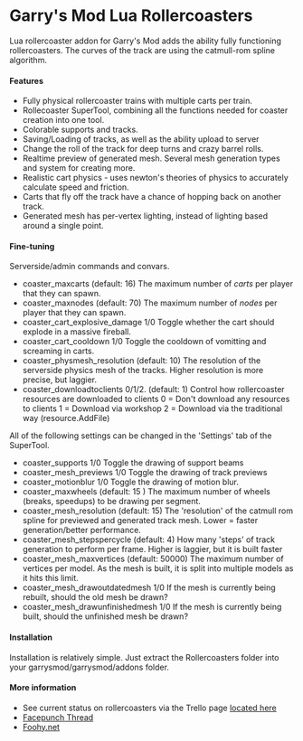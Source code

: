 Garry's Mod Lua Rollercoasters
==============================

Lua rollercoaster addon for Garry's Mod adds the ability fully functioning rollercoasters. The curves of the track are using the catmull-rom spline algorithm.


#### Features ####
* Fully physical rollercoaster trains with multiple carts per train.
* Rollecoaster SuperTool, combining all the functions needed for coaster creation into one tool.
* Colorable supports and tracks.
* Saving/Loading of tracks, as well as the ability upload to server
* Change the roll of the track for deep turns and crazy barrel rolls.
* Realtime preview of generated mesh. Several mesh generation types and system for creating more.
* Realistic cart physics - uses newton's theories of physics to accurately calculate speed and friction.
* Carts that fly off the track have a chance of hopping back on another track.
* Generated mesh has per-vertex lighting, instead of lighting based around a single point.

#### Fine-tuning ####
Serverside/admin commands and convars.
* coaster_maxcarts (default: 16) The maximum number of *carts* per player that they can spawn.
* coaster_maxnodes (default: 70) The maximum number of *nodes* per player that they can spawn.
* coaster_cart_explosive_damage 1/0 Toggle whether the cart should explode in a massive fireball.
* coaster_cart_cooldown 1/0 Toggle the cooldown of vomitting and screaming in carts.
* coaster_physmesh_resolution (default: 10) The resolution of the serverside physics mesh of the tracks. Higher resolution is more precise, but laggier.
* coaster_downloadtoclients 0/1/2. (default: 1) Control how rollercoaster resources are downloaded to clients
	0 = Don't download any resources to clients
    1 = Download via workshop
    2 = Download via the traditional way (resource.AddFile)

All of the following settings can be changed in the 'Settings' tab of the SuperTool.
* coaster_supports 1/0 Toggle the drawing of support beams
* coaster_mesh_previews 1/0 Toggle the drawing of track previews
* coaster_motionblur 1/0 Toggle the drawing of motion blur.
* coaster_maxwheels (default: 15 ) The maximum number of wheels (breaks, speedups) to be drawing per segment.
* coaster_mesh_resolution (default: 15) The 'resolution' of the catmull rom spline for previewed and generated track mesh. Lower = faster generation/better performance.
* coaster_mesh_stepspercycle (default: 4) How many 'steps' of track generation to perform per frame. Higher is laggier, but it is built faster
* coaster_mesh_maxvertices (default: 50000) The maximum number of vertices per model. As the mesh is built, it is split into multiple models as it hits this limit.
* coaster_mesh_drawoutdatedmesh 1/0 If the mesh is currently being rebuilt, should the old mesh be drawn?
* coaster_mesh_drawunfinishedmesh 1/0 If the mesh is currently being built, should the unfinished mesh be drawn?

#### Installation ####
Installation is relatively simple. Just extract the Rollercoasters folder into your garrysmod/garrysmod/addons folder.

#### More information ####
* See current status on rollercoasters via the Trello page [located here](https://trello.com/board/rollercoaster/4fd3f7084971ae066211c8ad)
* [Facepunch Thread](http://www.facepunch.com/showthread.php?t=1200443)
* [Foohy.net](http://foohy.net/)